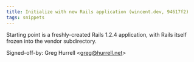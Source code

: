 ```yaml
---
title: Initialize with new Rails application (wincent.dev, 94617f2)
tags: snippets
---
```


Starting point is a freshly-created Rails 1.2.4 application, with Rails itself frozen into the vendor subdirectory.

Signed-off-by: Greg Hurrell &lt;greg@hurrell.net&gt;
